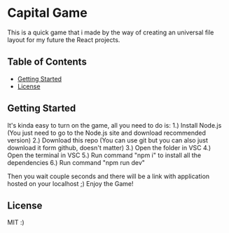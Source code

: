 # Capital Game

This is a quick game that i made by the way of creating an universal file layout for my future the React projects.

## Table of Contents

- [Getting Started](#getting-started)
- [License](#license)

## Getting Started

It's kinda easy to turn on the game, all you need to do is:
1.) Install Node.js (You just need to go to the Node.js site and download recommended version)
2.) Download this repo (You can use git but you can also just download it form github, doesn't matter)
3.) Open the folder in VSC
4.) Open the terminal in VSC
5.) Run command "npm i" to install all the dependencies
6.) Run command "npm run dev" 

Then you wait couple seconds and there will be a link with application hosted on your localhost ;) Enjoy the Game!

## License

MIT :)

